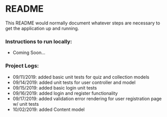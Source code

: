 # README

This README would normally document whatever steps are necessary to get the
application up and running.

### Instructions to run locally:
* Coming Soon...


### Project Logs:
* 09/11/2019: added basic unit tests for quiz and collection models
* 09/14/2019: added unit tests for user controller and model
* 09/15/2019: added basic login unit tests
* 09/16/2019: added login and register functionality
* 09/17/2019: added validation error rendering for user registration page w/ unit tests
* 10/02/2019: added Content model 
